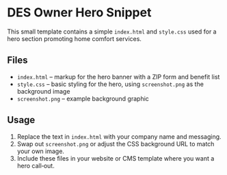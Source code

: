 # DES Owner Hero Snippet

This small template contains a simple `index.html` and `style.css` used for a hero section promoting home comfort services.

## Files
- `index.html` – markup for the hero banner with a ZIP form and benefit list
- `style.css` – basic styling for the hero, using `screenshot.png` as the background image
- `screenshot.png` – example background graphic

## Usage
1. Replace the text in `index.html` with your company name and messaging.
2. Swap out `screenshot.png` or adjust the CSS background URL to match your own image.
3. Include these files in your website or CMS template where you want a hero call‑out.
